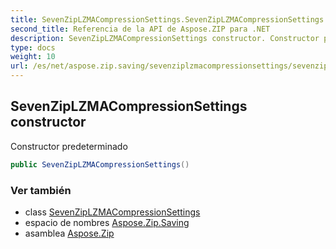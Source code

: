 ```yaml
---
title: SevenZipLZMACompressionSettings.SevenZipLZMACompressionSettings
second_title: Referencia de la API de Aspose.ZIP para .NET
description: SevenZipLZMACompressionSettings constructor. Constructor predeterminado
type: docs
weight: 10
url: /es/net/aspose.zip.saving/sevenziplzmacompressionsettings/sevenziplzmacompressionsettings/
---
```

## SevenZipLZMACompressionSettings constructor

Constructor predeterminado

```csharp
public SevenZipLZMACompressionSettings()
```

### Ver también

* class [SevenZipLZMACompressionSettings](../)
* espacio de nombres [Aspose.Zip.Saving](../../sevenziplzmacompressionsettings/)
* asamblea [Aspose.Zip](../../../)


